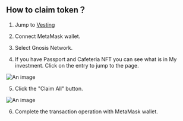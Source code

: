 ## How to claim token？

1. Jump to [Vesting](https://ds-incubator.vercel.app/#/vesting)

2. Connect MetaMask wallet.
   
3. Select Gnosis Network.

4. If you have Passport and Cafeteria NFT you can see what is in My investment. Click on the entry to jump to the page.
   
![An image](/images/1.png)

5. Click the "Claim All" button.

![An image](/images/2.png)

6. Complete the transaction operation with MetaMask wallet.